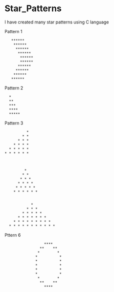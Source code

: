 # Star_Patterns
I have created many star patterns using C language

Pattern 1

       ******
        ******
         ******
          ******
           ******
           ******
          ******
         ******
        ******
       ******

Pattern 2

 
      *
      **
      ***
      ****
      *****

Pattern 3

              * 
            * * 
          * * * 
        * * * * 
      * * * * * 
    * * * * * * 
    
    
     
             * 
            * *
           * * *
          * * * *
         * * * * *
        * * * * * *
        
        
                *
              * * *
            * * * * *
          * * * * * * *
        * * * * * * * * *
      * * * * * * * * * * *


Pttern 6

                      ****
                    **    **
                   *        *
                  *          *
                  *          *
                  *          *
                  *          *
                  *          *
                   *        *
                    **    **
                      ****
